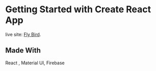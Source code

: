 # Getting Started with Create React App

live site: [Fly Bird](https://fly-bird-c9fdd.web.app/).

## Made With

React , Material UI, Firebase

